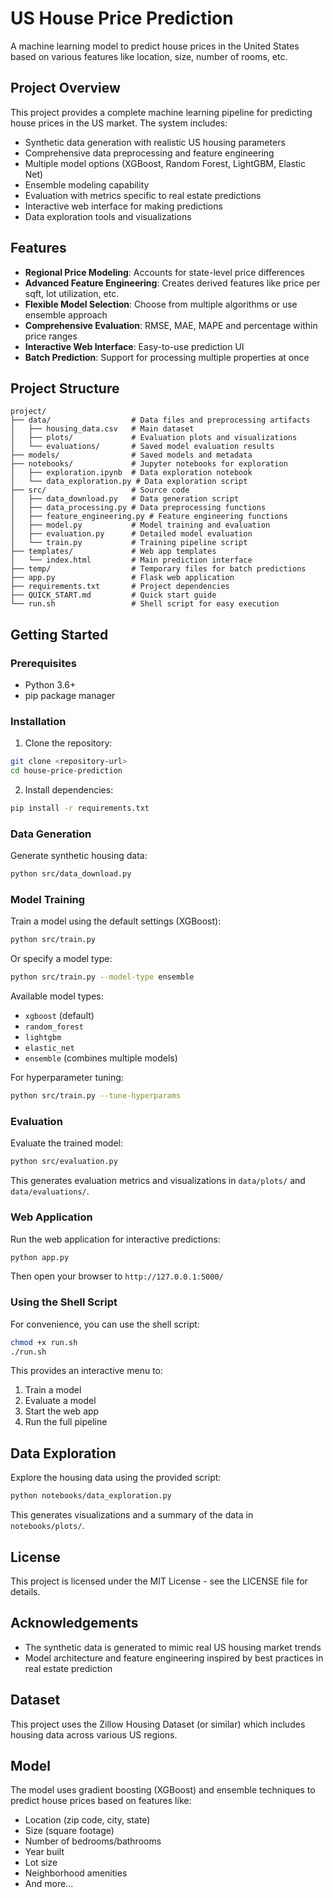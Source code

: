 # US House Price Prediction

A machine learning model to predict house prices in the United States based on various features like location, size, number of rooms, etc.

## Project Overview

This project provides a complete machine learning pipeline for predicting house prices in the US market. The system includes:

- Synthetic data generation with realistic US housing parameters
- Comprehensive data preprocessing and feature engineering
- Multiple model options (XGBoost, Random Forest, LightGBM, Elastic Net)
- Ensemble modeling capability
- Evaluation with metrics specific to real estate predictions
- Interactive web interface for making predictions
- Data exploration tools and visualizations

## Features

- **Regional Price Modeling**: Accounts for state-level price differences
- **Advanced Feature Engineering**: Creates derived features like price per sqft, lot utilization, etc.
- **Flexible Model Selection**: Choose from multiple algorithms or use ensemble approach
- **Comprehensive Evaluation**: RMSE, MAE, MAPE and percentage within price ranges
- **Interactive Web Interface**: Easy-to-use prediction UI
- **Batch Prediction**: Support for processing multiple properties at once

## Project Structure

```
project/
├── data/                  # Data files and preprocessing artifacts
│   ├── housing_data.csv   # Main dataset
│   ├── plots/             # Evaluation plots and visualizations
│   └── evaluations/       # Saved model evaluation results
├── models/                # Saved models and metadata
├── notebooks/             # Jupyter notebooks for exploration
│   ├── exploration.ipynb  # Data exploration notebook
│   └── data_exploration.py # Data exploration script
├── src/                   # Source code
│   ├── data_download.py   # Data generation script
│   ├── data_processing.py # Data preprocessing functions
│   ├── feature_engineering.py # Feature engineering functions
│   ├── model.py           # Model training and evaluation 
│   ├── evaluation.py      # Detailed model evaluation
│   └── train.py           # Training pipeline script
├── templates/             # Web app templates
│   └── index.html         # Main prediction interface
├── temp/                  # Temporary files for batch predictions
├── app.py                 # Flask web application
├── requirements.txt       # Project dependencies
├── QUICK_START.md         # Quick start guide
└── run.sh                 # Shell script for easy execution
```

## Getting Started

### Prerequisites

- Python 3.6+
- pip package manager

### Installation

1. Clone the repository:
```bash
git clone <repository-url>
cd house-price-prediction
```

2. Install dependencies:
```bash
pip install -r requirements.txt
```

### Data Generation

Generate synthetic housing data:

```bash
python src/data_download.py
```

### Model Training

Train a model using the default settings (XGBoost):

```bash
python src/train.py
```

Or specify a model type:

```bash
python src/train.py --model-type ensemble
```

Available model types:
- `xgboost` (default)
- `random_forest`
- `lightgbm`
- `elastic_net`
- `ensemble` (combines multiple models)

For hyperparameter tuning:

```bash
python src/train.py --tune-hyperparams
```

### Evaluation

Evaluate the trained model:

```bash
python src/evaluation.py
```

This generates evaluation metrics and visualizations in `data/plots/` and `data/evaluations/`.

### Web Application

Run the web application for interactive predictions:

```bash
python app.py
```

Then open your browser to `http://127.0.0.1:5000/`

### Using the Shell Script

For convenience, you can use the shell script:

```bash
chmod +x run.sh
./run.sh
```

This provides an interactive menu to:
1. Train a model
2. Evaluate a model
3. Start the web app
4. Run the full pipeline

## Data Exploration

Explore the housing data using the provided script:

```bash
python notebooks/data_exploration.py
```

This generates visualizations and a summary of the data in `notebooks/plots/`.

## License

This project is licensed under the MIT License - see the LICENSE file for details.

## Acknowledgements

- The synthetic data is generated to mimic real US housing market trends
- Model architecture and feature engineering inspired by best practices in real estate prediction

## Dataset
This project uses the Zillow Housing Dataset (or similar) which includes housing data across various US regions.

## Model
The model uses gradient boosting (XGBoost) and ensemble techniques to predict house prices based on features like:
- Location (zip code, city, state)
- Size (square footage)
- Number of bedrooms/bathrooms
- Year built
- Lot size
- Neighborhood amenities
- And more... 